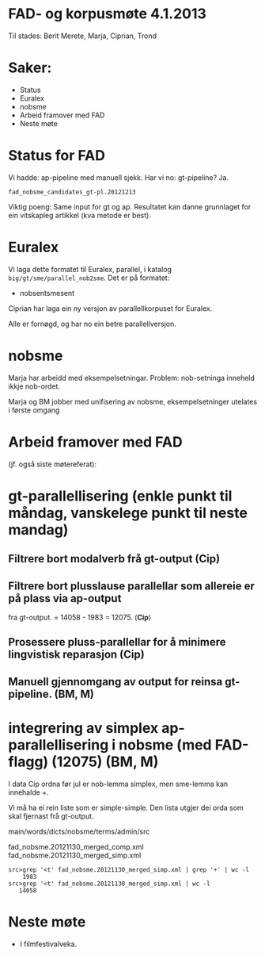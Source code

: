 



# FAD- og korpusmøte 4.1.2013


Til stades: Berit Merete, Marja, Ciprian, Trond


#  Saker:


* Status
* Euralex
* nobsme
* Arbeid framover med FAD
* Neste møte


#  Status for FAD


Vi hadde: ap-pipeline med manuell sjekk.
Har vi no: gt-pipeline? Ja.


`fad_nobsme_candidates_gt-pl.20121213`


Viktig poeng: Same input for gt og ap. Resultatet kan danne
grunnlaget for ein vitskapleg artikkel (kva metode er best).


#  Euralex


Vi laga dette formatet til Euralex, parallel, i katalog
`big/gt/sme/parallel_nob2sme`. Det er på formatet:


* nobsent<tab>smesent


Ciprian har laga ein ny versjon av parallellkorpuset for Euralex.


Alle er fornøgd, og har no ein betre parallellversjon.




#  nobsme


Marja har arbeidd med eksempelsetningar. Problem:
nob-setninga inneheld ikkje nob-ordet.


Marja og BM jobber med unifisering av nobsme, eksempelsetninger utelates i første omgang




#  Arbeid framover med FAD


(jf. også siste møtereferat):


# gt-parallellisering (enkle punkt til måndag, vanskelege punkt til neste mandag)
## Filtrere bort modalverb frå gt-output (**Cip**)
## Filtrere bort plusslause parallellar som allereie er på plass via ap-output
  fra gt-output. = 14058 - 1983 = 12075. (**Cip**)
## Prosessere pluss-parallellar for å minimere lingvistisk reparasjon (**Cip**)
## Manuell gjennomgang av output for reinsa gt-pipeline. (**BM, M**)
# integrering av simplex ap-parallellisering i nobsme (med FAD-flagg) (12075) (**BM, M**)




I data Cip ordna før jul er nob-lemma simplex, men sme-lemma kan innehalde +.


Vi må ha ei rein liste som er simple-simple.
Den lista utgjer dei orda som skal fjernast frå gt-output.


main/words/dicts/nobsme/terms/admin/src


fad_nobsme.20121130_merged_comp.xml fad_nobsme.20121130_merged_simp.xml


```
src>grep '<t' fad_nobsme.20121130_merged_simp.xml | grep '+' | wc -l
    1983
src>grep '<t' fad_nobsme.20121130_merged_simp.xml | wc -l
   14058
```


#  Neste møte


* I filmfestivalveka.


